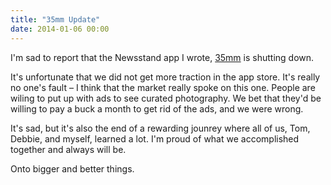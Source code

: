 ```yaml
---
title: "35mm Update"
date: 2014-01-06 00:00
---
```


<p>I'm sad to report that the Newsstand app I wrote, <a href="http://35mm.io">35mm</a> is shutting down. </p>

<p>It's unfortunate that we did not get more traction in the app store. It's really no one's fault – I think that the market really spoke on this one. People are wiling to put up with ads to see curated photography. We bet that they'd be willing to pay a buck a month to get rid of the ads, and we were wrong. </p>

<p>It's sad, but it's also the end of a rewarding jounrey where all of us, Tom, Debbie, and myself, learned a lot. I'm proud of what we accomplished together and always will be. </p>

<p>Onto bigger and better things. </p>

<!-- more -->

